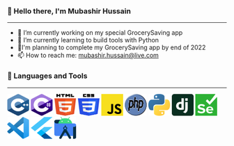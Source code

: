 ### 👋 Hello there, I'm Mubashir Hussain 
----
- 🔭 I’m currently working on my special GrocerySaving app
- 🌱 I’m currently learning to build tools with Python
- :goal_net:I'm planning to complete my GrocerySaving app by end of 2022
- 📫 How to reach me: <mubashir.hussain@live.com>

### :toolbox: Languages and Tools
----
<img src="logos/c-plusplus.svg" alt="C++" width=50px height=50px> <img src="logos/c-sharp.svg" alt="C#" width=50px height=50px> <img src="logos/html-5.svg" alt="HTML5" width=50px height=50px> <img src="logos/css-3.svg" alt="CSS3" width=50px height=50px> <img src="logos/javascript.svg" alt="JavaScript" width=50px height=50px> <img src="logos/php.svg" alt="PHP" width=50px height=50px> <img src="logos/python.svg" alt="Python" width=50px height=50px> <img src="logos/django.svg" alt="Django" width=50px height=50px> <img src="logos/selenium.svg" alt="Selenium" width=50px height=50px> <img src="logos/visual-studio-code.svg" alt="Visual Studio Code" width=50px height=50px> <img src="logos/flutter.svg" alt="Flutter" width=50px height=50px> <img src="logos/andriod-studio.svg" alt="Andriod Studio" width=50px height=50px>
 
<!--
**ThisIsMubashir/thisismubashir** is a ✨ _special_ ✨ repository because its `README.md` (this file) appears on your GitHub profile.

Here are some ideas to get you started:

- 🔭 I’m currently working on ...
- 🌱 I’m currently learning ...
- 👯 I’m looking to collaborate on ...
- 🤔 I’m looking for help with ...
- 💬 Ask me about ...
- 📫 How to reach me: ...
- 😄 Pronouns: ...
- ⚡ Fun fact: ...

![C++](logos/c-plusplus.svg) ![C#](logos/c-sharp.svg) ![HTML](logos/html-5.svg) ![CSS](logos/css-3.svg) ![JavaScript](logos/javascript.svg) ![PHP](logos/php.svg) ![Python](logos/python.svg) ![Django](logos/django.svg) ![Selenium](logos/selenium.svg) ![Visual Studio Code](logos/visual-studio-code.svg)
-->

